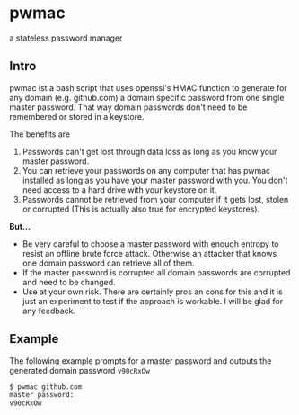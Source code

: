# pwmac
a stateless password manager
## Intro
pwmac ist a bash script that uses openssl's HMAC function to generate for any domain (e.g. github.com) a domain specific password from one single master password. That way domain passwords don't need to be remembered or stored in a keystore.

The benefits are
 1. Passwords can't get lost through data loss as long as you know your master password.
 2. You can retrieve your passwords on any computer that has pwmac installed as long as you have your master password with you. You don't need access to a hard drive with your keystore on it.
 3. Passwords cannot be retrieved from your computer if it gets lost, stolen or corrupted (This is actually also true for encrypted keystores).

**But...**
- Be very careful to choose a master password with enough entropy to resist an offline brute force attack. Otherwise an attacker that knows one domain password can retrieve all of them.
- If the master password is corrupted all domain passwords are corrupted and need to be changed.
- Use at your own risk. There are certainly pros an cons for this and it is just an experiment to test if the approach is workable. I will be glad for any feedback.

## Example
The following example prompts for a master password and outputs the generated domain password `v90cRxOw`
```bash
$ pwmac github.com
master password:
v90cRxOw
```
